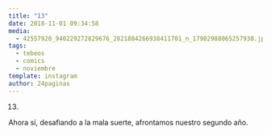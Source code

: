 ```yaml
---
title: "13"
date: 2018-11-01 09:34:58
media: 
  - 42557920_940229272829676_2821884266938411701_n_17902988065257938.jpg
tags: 
  - tebeos
  - comics
  - noviembre
template: instagram
author: 24paginas
---
```


13.
Ahora sí, desafiando a la mala suerte, afrontamos nuestro segundo año.



